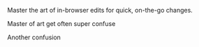 Master the art of in-browser edits for quick, on-the-go changes.

Master of art get often super confuse

Another confusion 